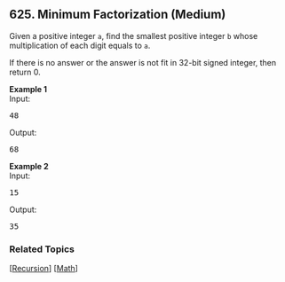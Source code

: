 <!--|This file generated by command(leetcode description); DO NOT EDIT.    |-->
<!--+----------------------------------------------------------------------+-->
<!--|@author    Openset <openset.wang@gmail.com>                           |-->
<!--|@link      https://github.com/openset                                 |-->
<!--|@home      https://github.com/openset/leetcode                        |-->
<!--+----------------------------------------------------------------------+-->

## 625. Minimum Factorization (Medium)

<p>Given a positive integer <code>a</code>, find the smallest positive integer <code>b</code> whose multiplication of each digit equals to <code>a</code>. </p>

<p>
If there is no answer or the answer is not fit in 32-bit signed integer, then return 0.</p>

<p>
<b>Example 1</b><br>
Input:
<pre>48 </pre>
Output:
<pre>68</pre>
</p>

<p>
<b>Example 2</b><br>
Input: 
<pre>15</pre>

Output:
<pre>35</pre>
</p>

### Related Topics
  [[Recursion](https://github.com/openset/leetcode/tree/master/tag/recursion/README.md)]
  [[Math](https://github.com/openset/leetcode/tree/master/tag/math/README.md)]
